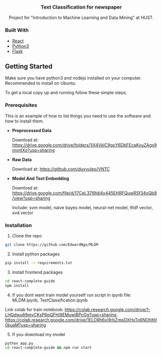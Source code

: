 <!-- PROJECT LOGO -->
<br />
<p align="center">
  <!-- <a href="https://github.com/github_username/repo_name">
    <img src="images/logo.png" alt="Logo" width="80" height="80">
  </a> -->

  <h3 align="center">Text Classification for newspaper</h3>

  <p align="center">
    Project for "Introduction to Machine Learning and Data Mining" at HUST.
    <!-- <br />
    <a href="https://github.com/github_username/repo_name"><strong>Explore the docs »</strong></a>
    <br />
    <br />
    <a href="https://github.com/github_username/repo_name">View Demo</a>
    ·
    <a href="https://github.com/github_username/repo_name/issues">Report Bug</a>
    ·
    <a href="https://github.com/github_username/repo_name/issues">Request Feature</a>
  </p> -->
</p>






### Built With

* [React](https://reactjs.org/)
* [Python3](https://www.python.org/)
* [Flask](https://flask.palletsprojects.com/en/1.1.x/)



<!-- GETTING STARTED -->
## Getting Started


Make sure you have python3 and nodejs installed on your computer. Recommended to install on Ubuntu.

To get a local copy up and running follow these simple steps.

### Prerequisites

This is an example of how to list things you need to use the software and how to install them.
* **Preprocessed Data**
  
  Download at: https://drive.google.com/drive/folders/1iX4VklC9gxY6DbFEcaKvuZAgx9mvntXo?usp=sharing
* **Raw Data**
  
  Download at: https://github.com/duyvuleo/VNTC
* **Model And Text Embedding**
  
  Download at: https://drive.google.com/file/d/17CeL37I9ldj4y445EHRFQuwRSf34oQb8/view?usp=sharing
  
  Include: svm model, naive bayes model, neural-net model, tfidf vector, svd vector

### Installation

1. Clone the repo
```sh
git clone https://github.com/EdwardNgo/MLDM
```

2. Install python packages

```sh
pip install -r requirements.txt
```
3. Install frontend packages
```sh
cd react-complete-guide
npm install
```
4. If you dont want train model yourself run script in ipynb file: MLDM.ipynb, TextClassification.ipynb

Link colab for train notebook: https://colab.research.google.com/drive/1-LHQdwu69mvCKsP6pQFHi9EMuwiBPcGg?usp=sharing,
https://colab.research.google.com/drive/1ELORh6xi9rbZmpDXHxTo6NOhKtI0kuaM?usp=sharing


5. If you download my model
```sh
python app.py
cd react-complete-guide && npm run start
```
